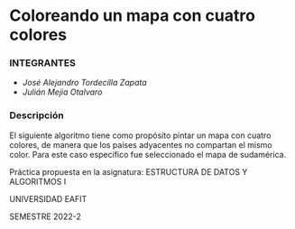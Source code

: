 # Coloreando un mapa con cuatro colores

### INTEGRANTES

- *José Alejandro Tordecilla Zapata*
- *Julián Mejia Otalvaro*

### Descripción

El siguiente algoritmo tiene como propósito pintar un mapa con cuatro colores, de manera que los países adyacentes no compartan el mismo color. Para este caso específico fue seleccionado el mapa de sudamérica.

Práctica propuesta en la asignatura:
ESTRUCTURA DE DATOS Y ALGORITMOS I

UNIVERSIDAD EAFIT

SEMESTRE 2022-2